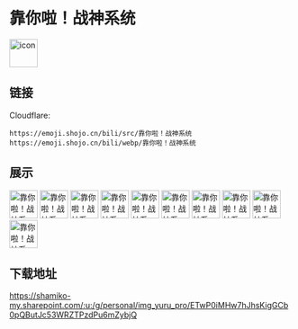 # 靠你啦！战神系统
<img src="https://emoji.shojo.cn/bili/src/靠你啦！战神系统/icon.png" width="50" height="50" alt="icon">

## 链接
Cloudflare:
```
https://emoji.shojo.cn/bili/src/靠你啦！战神系统
https://emoji.shojo.cn/bili/webp/靠你啦！战神系统
```
## 展示
<img src="https://emoji.shojo.cn/bili/src/靠你啦！战神系统/靠你啦！战神系统-星星眼.png" width="50" height="50" alt="靠你啦！战神系统-星星眼">
<img src="https://emoji.shojo.cn/bili/src/靠你啦！战神系统/靠你啦！战神系统-害羞.png" width="50" height="50" alt="靠你啦！战神系统-害羞">
<img src="https://emoji.shojo.cn/bili/src/靠你啦！战神系统/靠你啦！战神系统-哭哭.png" width="50" height="50" alt="靠你啦！战神系统-哭哭">
<img src="https://emoji.shojo.cn/bili/src/靠你啦！战神系统/靠你啦！战神系统-期待.png" width="50" height="50" alt="靠你啦！战神系统-期待">
<img src="https://emoji.shojo.cn/bili/src/靠你啦！战神系统/靠你啦！战神系统-静静看着你.png" width="50" height="50" alt="靠你啦！战神系统-静静看着你">
<img src="https://emoji.shojo.cn/bili/src/靠你啦！战神系统/靠你啦！战神系统-就是我.png" width="50" height="50" alt="靠你啦！战神系统-就是我">
<img src="https://emoji.shojo.cn/bili/src/靠你啦！战神系统/靠你啦！战神系统-生气.png" width="50" height="50" alt="靠你啦！战神系统-生气">
<img src="https://emoji.shojo.cn/bili/src/靠你啦！战神系统/靠你啦！战神系统-wink.png" width="50" height="50" alt="靠你啦！战神系统-wink">
<img src="https://emoji.shojo.cn/bili/src/靠你啦！战神系统/靠你啦！战神系统-思考.png" width="50" height="50" alt="靠你啦！战神系统-思考">
<img src="https://emoji.shojo.cn/bili/src/靠你啦！战神系统/靠你啦！战神系统-偷笑.png" width="50" height="50" alt="靠你啦！战神系统-偷笑">

## 下载地址

https://shamiko-my.sharepoint.com/:u:/g/personal/img_yuru_pro/ETwP0iMHw7hJhsKigGCb0pQButJc53WRZTPzdPu6mZybjQ